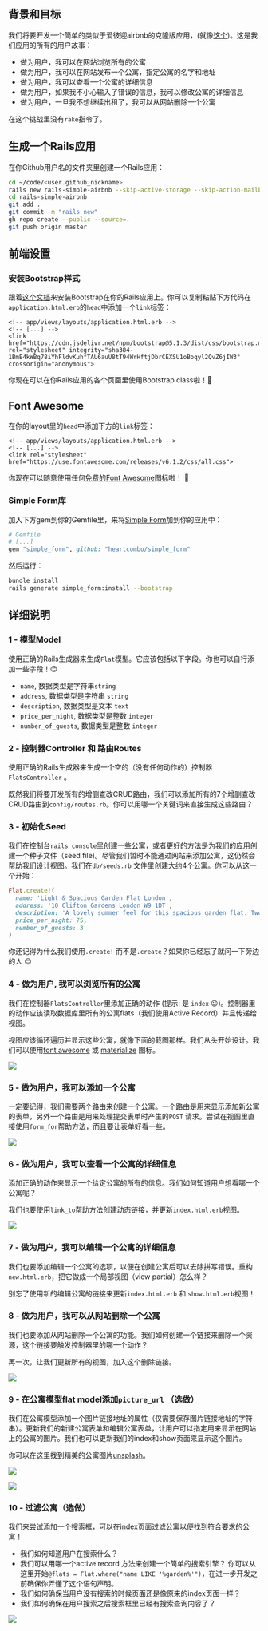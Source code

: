 ## 背景和目标

我们将要开发一个简单的类似于爱彼迎airbnb的克隆版应用，(就像[这个](https://rails-simple-airbnb.herokuapp.com))。这是我们应用的所有的用户故事：

- 做为用户，我可以在网站浏览所有的公寓
- 做为用户，我可以在网站发布一个公寓，指定公寓的名字和地址
- 做为用户，我可以查看一个公寓的详细信息
- 做为用户，如果我不小心输入了错误的信息，我可以修改公寓的详细信息
- 做为用户，一旦我不想继续出租了，我可以从网站删除一个公寓

在这个挑战里没有`rake`指令了。

## 生成一个Rails应用

在你Github用户名的文件夹里创建一个Rails应用：

```bash
cd ~/code/<user.github_nickname>
rails new rails-simple-airbnb --skip-active-storage --skip-action-mailbox
cd rails-simple-airbnb
git add .
git commit -m "rails new"
gh repo create --public --source=.
git push origin master
```

## 前端设置

### 安装Bootstrap样式

跟着[这个文档](https://getbootstrap.com/docs/5.1/getting-started/introduction/#css)来安装Bootstrap在你的Rails应用上。你可以复制粘贴下方代码在`application.html.erb`的`head`中添加一个`link`标签：

```erb
<!-- app/views/layouts/application.html.erb -->
<!-- [...] -->
<link href="https://cdn.jsdelivr.net/npm/bootstrap@5.1.3/dist/css/bootstrap.min.css" rel="stylesheet" integrity="sha384-1BmE4kWBq78iYhFldvKuhfTAU6auU8tT94WrHftjDbrCEXSU1oBoqyl2QvZ6jIW3" crossorigin="anonymous">
```

你现在可以在你Rails应用的各个页面里使用Bootstrap class啦！🎉

## Font Awesome

在你的layout里的`head`中添加下方的`link`标签：

```erb
<!-- app/views/layouts/application.html.erb -->
<!-- [...] -->
<link rel="stylesheet" href="https://use.fontawesome.com/releases/v6.1.2/css/all.css">
```

你现在可以随意使用任何[免费的Font Awesome图标](https://fontawesome.com/search?m=free)啦！ 🎉

### Simple Form库

加入下方gem到你的Gemfile里，来将[Simple Form](https://github.com/heartcombo/simple_form)加到你的应用中：

```ruby
# Gemfile
# [...]
gem "simple_form", github: "heartcombo/simple_form"
```

然后运行：

```bash
bundle install
rails generate simple_form:install --bootstrap
```

## 详细说明

### 1 - 模型Model

使用正确的Rails生成器来生成`Flat`模型。它应该包括以下字段。你也可以自行添加一些字段！😊

- `name`, 数据类型是字符串`string`
- `address`, 数据类型是字符串 `string`
- `description`, 数据类型是文本 `text`
- `price_per_night`, 数据类型是整数 `integer`
- `number_of_guests`, 数据类型是整数 `integer`

### 2 - 控制器Controller 和 路由Routes

使用正确的Rails生成器来生成一个空的（没有任何动作的）控制器`FlatsController` 。

既然我们将要开发所有的增删查改CRUD路由，我们可以添加所有的7个增删查改CRUD路由到`config/routes.rb`。你可以用哪一个关键词来直接生成这些路由？

### 3 - 初始化Seed

我们在控制台`rails console`里创建一些公寓，或者更好的方法是为我们的应用创建一个种子文件（seed file)。尽管我们暂时不能通过网站来添加公寓，这仍然会帮助我们设计视图。我们在`db/seeds.rb` 文件里创建大约4个公寓。你可以从这一个开始：


```ruby
Flat.create!(
  name: 'Light & Spacious Garden Flat London',
  address: '10 Clifton Gardens London W9 1DT',
  description: 'A lovely summer feel for this spacious garden flat. Two double bedrooms, open plan living area, large kitchen and a beautiful conservatory',
  price_per_night: 75,
  number_of_guests: 3
)
```

你还记得为什么我们使用`.create!` 而不是`.create`？如果你已经忘了就问一下旁边的人 😊

### 4 - 做为用户, 我可以浏览所有的公寓

我们在控制器`FlatsController`里添加正确的动作 (提示: 是 `index` 😉)。控制器里的动作应该读取数据库里所有的公寓flats（我们使用Active Record）并且传递给视图。

视图应该循环遍历并显示这些公寓，就像下面的截图那样。我们从头开始设计。我们可以使用[font awesome](https://fontawesome.com/icons) 或 [materialize](http://materializecss.com/icons.html) 图标。

![](https://raw.githubusercontent.com/lewagon/fullstack-images/master/rails/simple-airbnb/index.png)

### 5 - 做为用户，我可以添加一个公寓

一定要记得，我们需要两个路由来创建一个公寓。一个路由是用来显示添加新公寓的表单，另外一个路由是用来处理提交表单时产生的`POST` 请求。尝试在视图里直接使用`form_for`帮助方法，而且要让表单好看一些。

![](https://raw.githubusercontent.com/lewagon/fullstack-images/master/rails/simple-airbnb/index.png)

### 6 - 做为用户，我可以查看一个公寓的详细信息

添加正确的动作来显示一个给定公寓的所有的信息。我们如何知道用户想看哪一个公寓呢？

我们也要使用`link_to`帮助方法创建动态链接，并更新`index.html.erb`视图。

![](https://raw.githubusercontent.com/lewagon/fullstack-images/master/rails/simple-airbnb/show.png)

### 7 - 做为用户，我可以编辑一个公寓的详细信息

我们也要添加编辑一个公寓的选项，以便在创建公寓后可以去除拼写错误。重构`new.html.erb`，把它做成一个局部视图（view partial）怎么样？

别忘了使用新的编辑公寓的链接来更新`index.html.erb` 和 `show.html.erb`视图！

### 8 - 做为用户，我可以从网站删除一个公寓

我们也要添加从网站删除一个公寓的功能。我们如何创建一个链接来删除一个资源，这个链接要触发控制器里的哪一个动作？

再一次，让我们更新所有的视图，加入这个删除链接。

![](https://raw.githubusercontent.com/lewagon/fullstack-images/master/rails/simple-airbnb/index_2.png)

### 9 - 在公寓模型flat model添加`picture_url` （选做）

我们在公寓模型添加一个图片链接地址的属性（仅需要保存图片链接地址的字符串）。更新我们的新建公寓表单和编辑公寓表单，让用户可以指定用来显示在网站上的公寓的图片。我们也可以更新我们的index和show页面来显示这个图片。


你可以在这里找到精美的公寓图片[unsplash](https://unsplash.com/search/photos/house)。

![](https://raw.githubusercontent.com/lewagon/fullstack-images/master/rails/simple-airbnb/show_2.png)

![](https://raw.githubusercontent.com/lewagon/fullstack-images/master/rails/simple-airbnb/index_3.png)

### 10 - 过滤公寓（选做）

我们来尝试添加一个搜索框，可以在index页面过滤公寓以便找到符合要求的公寓！

- 我们如何知道用户在搜索什么？
- 我们可以用哪一个active record 方法来创建一个简单的搜索引擎？ 你可以从这里开始`@flats = Flat.where("name LIKE '%garden%'")`，在进一步开发之前确保你弄懂了这个语句声明。
- 我们如何确保当用户没有搜索的时候页面还是像原来的index页面一样？
- 我们如何确保在用户搜索之后搜索框里已经有搜索查询内容了？

![](https://raw.githubusercontent.com/lewagon/fullstack-images/master/rails/simple-airbnb/index_4.png)
